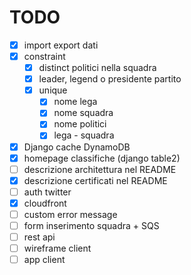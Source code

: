 # TODO

- [x] import export dati
- [x] constraint
  - [x] distinct politici nella squadra
  - [x] leader, legend o presidente partito
  - [x] unique 
    - [x] nome lega 
    - [x] nome squadra 
    - [x] nome politici  
    - [x] lega - squadra
- [x] Django cache DynamoDB
- [x] homepage classifiche (django table2)
- [ ] descrizione architettura nel README
- [x] descrizione certificati nel README
- [ ] auth twitter
- [x] cloudfront
- [ ] custom error message
- [ ] form inserimento squadra + SQS
- [ ] rest api
- [ ] wireframe client
- [ ] app client